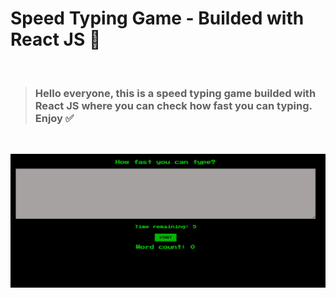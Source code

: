 # Speed Typing Game - Builded with React JS 💫

<br/>

> ### Hello everyone, this is a speed typing game builded with React JS where you can check how fast you can typing. Enjoy ✅

 <br/>

![Image](./public/image/pic.jpg)

<br/>
